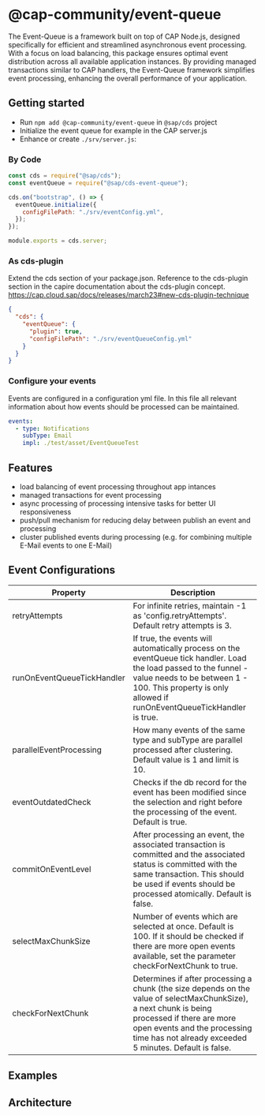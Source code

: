 # @cap-community/event-queue

The Event-Queue is a framework built on top of CAP Node.js, designed specifically for efficient and
streamlined asynchronous event processing. With a focus on load balancing, this package ensures optimal
event distribution across all available application instances. By providing managed transactions similar to CAP
handlers,
the Event-Queue framework simplifies event processing, enhancing the overall performance of your application.

## Getting started

- Run `npm add @cap-community/event-queue` in `@sap/cds` project
- Initialize the event queue for example in the CAP server.js
- Enhance or create `./srv/server.js`:

### By Code

```js
const cds = require("@sap/cds");
const eventQueue = require("@sap/cds-event-queue");

cds.on("bootstrap", () => {
  eventQueue.initialize({
    configFilePath: "./srv/eventConfig.yml",
  });
});

module.exports = cds.server;
```

### As cds-plugin

Extend the cds section of your package.json. Reference to the cds-plugin section in the capire documentation about the
cds-plugin concept.
https://cap.cloud.sap/docs/releases/march23#new-cds-plugin-technique

```json
{
  "cds": {
    "eventQueue": {
      "plugin": true,
      "configFilePath": "./srv/eventQueueConfig.yml"
    }
  }
}
```

### Configure your events

Events are configured in a configuration yml file. In this file all relevant information about how events should be
processed
can be maintained.

```yaml
events:
  - type: Notifications
    subType: Email
    impl: ./test/asset/EventQueueTest
```

## Features

- load balancing of event processing throughout app intances
- managed transactions for event processing
- async processing of processing intensive tasks for better UI responsiveness
- push/pull mechanism for reducing delay between publish an event and processing
- cluster published events during processing (e.g. for combining multiple E-Mail events to one E-Mail)

## Event Configurations

| Property                   | Description                                                                                                                                                                                                                               |
| -------------------------- | ----------------------------------------------------------------------------------------------------------------------------------------------------------------------------------------------------------------------------------------- |
| retryAttempts              | For infinite retries, maintain -1 as 'config.retryAttempts'. Default retry attempts is 3.                                                                                                                                                 |
| runOnEventQueueTickHandler | If true, the events will automatically process on the eventQueue tick handler. Load the load passed to the funnel - value needs to be between 1 - 100. This property is only allowed if runOnEventQueueTickHandler is true.               |
| parallelEventProcessing    | How many events of the same type and subType are parallel processed after clustering. Default value is 1 and limit is 10.                                                                                                                 |
| eventOutdatedCheck         | Checks if the db record for the event has been modified since the selection and right before the processing of the event. Default is true.                                                                                                |
| commitOnEventLevel         | After processing an event, the associated transaction is committed and the associated status is committed with the same transaction. This should be used if events should be processed atomically. Default is false.                      |
| selectMaxChunkSize         | Number of events which are selected at once. Default is 100. If it should be checked if there are more open events available, set the parameter checkForNextChunk to true.                                                                |
| checkForNextChunk          | Determines if after processing a chunk (the size depends on the value of selectMaxChunkSize), a next chunk is being processed if there are more open events and the processing time has not already exceeded 5 minutes. Default is false. |

## Examples

## Architecture

